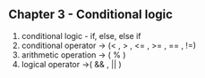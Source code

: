## Chapter 3 - Conditional logic
1. conditional logic - if, else, else if
2. conditional operator -> (< , > , <= , >= , == , !=)
3. arithmetic operation -> ( % )
4. logical operator ->( && , || )